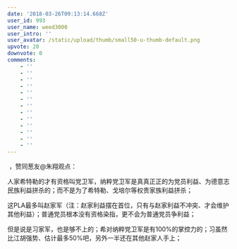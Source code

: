 ```yaml
---
date: '2018-03-26T09:13:14.668Z'
user_id: 993
user_name: weed3000
user_intro: ''
user_avatar: /static/upload/thumb/small50-u-thumb-default.png
upvote: 20
downvote: 0
comments:
    - ''
    - ''
    - ''
    - ''
    - ''
    - ''
    - ''
    - ''
    - ''
    - ''
    - ''
    - ''
    - ''
---
```


 ，赞同葱友@朱翔观点：  

人家希特勒的才有资格叫党卫军，纳粹党卫军是真真正正的为党员利益、为德意志民族利益拼杀的；而不是为了希特勒、戈培尔等权贵家族利益拼杀；

这PLA最多叫赵家军（注：赵家利益摆在首位，只有与赵家利益不冲突、才会维护其他利益）；普通党员根本没有资格染指，更不会为普通党员争利益；

但是说是习家军，也是够不上的；希对纳粹党卫军是有100%的掌控力的；习虽然比江胡强势、估计最多50%吧，另外一半还在其他赵家人手上；

